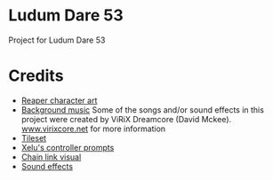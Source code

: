 # Ludum Dare 53

Project for Ludum Dare 53


# Credits
* [Reaper character art](https://samuellee.itch.io/reaper-animated-pixel-art)
* [Background music](https://opengameart.org/content/cheerful-upbeat-tune) Some of the songs and/or sound effects in this project were created by ViRiX Dreamcore (David Mckee). www.virixcore.net for more information
* [Tileset](https://pixelfrog-assets.itch.io/kings-and-pigs)
* [Xelu's controller prompts](https://thoseawesomeguys.com/prompts/)
* [Chain link visual](https://gitlab.com/godotdemos/hook-demo)
* [Sound effects](https://leohpaz.itch.io/minifantasy-dungeon-sfx-pack)
